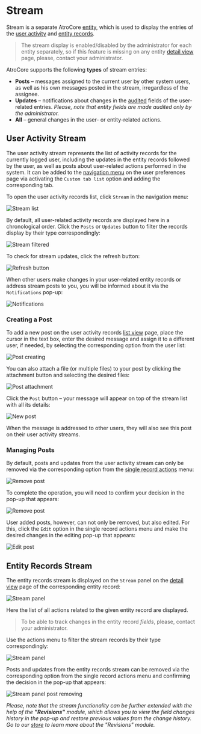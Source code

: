 # Stream

Stream is a separate AtroCore [entity](./what-is-atrocore.md#concept-of-entity), which is used to display the entries of the [user activity](#user-activity-stream) and [entity records](#entity-records-stream).

> The stream display is enabled/disabled by the administrator for each entity separately, so if this feature is missing on any entity [detail view](./views-and-panels-core.md#detail-view) page, please, contact your administrator.

AtroCore supports the following **types** of stream entries:
- **Posts** – messages assigned to the current user by other system users, as well as his own messages posted in the stream, irregardless of the assignee.
- **Updates** – notifications about changes in the [audited](./what-is-atrocore-core.md#concept-of-data-auditing) fields of the user-related entries. *Please, note that entity fields are made audited only by the administrator.*
- **All** – general changes in the user- or entity-related actions.

## User Activity Stream

The user activity stream represents the list of activity records for the currently logged user, including the updates in the entity records followed by the user, as well as posts about user-related actions performed in the system. It can be added to the [navigation menu](./user-interface-core.md#navigation-menu) on the user preferences page via activating the `Custom tab list` option and adding the corresponding tab.

To open the user activity records list, click `Stream` in the navigation menu:

![Stream list](./_assets/stream/stream-list.jpg)

By default, all user-related activity records are displayed here in a chronological order. Click the `Posts` or `Updates` button to filter the records display by their type correspondingly:

![Stream filtered](./_assets/stream/stream-filtered.jpg)

To check for stream updates, click the refresh button:

![Refresh button](./_assets/stream/refresh-button.jpg)

When other users make changes in your user-related entity records or address stream posts to you, you will be informed about it via the `Notifications` pop-up:

![Notifications](./_assets/stream/notifications.jpg)

### Creating a Post

To add a new post on the user activity records [list view](./views-and-panels-core.md#list-view) page, place the cursor in the text box, enter the desired message and assign it to a different user, if needed, by selecting the corresponding option from the user list:

![Post creating](./_assets/stream/post-creating.jpg)

You can also attach a file (or multiple files) to your post by clicking the attachment button and selecting the desired files:

![Post attachment](./_assets/stream/post-attachment.jpg)

Click the `Post` button – your message will appear on top of the stream list with all its details:

![New post](./_assets/stream/new-post.jpg)

When the message is addressed to other users, they will also see this post on their user activity streams.

### Managing Posts

By default, posts and updates from the user activity stream can only be removed via the corresponding option from the [single record actions](./views-and-panels-core.md#single-record-actions) menu:

![Remove post](./_assets/stream/remove-post.jpg)

To complete the operation, you will need to confirm your decision in the pop-up that appears:

![Remove post](./_assets/stream/remove-post-confirmation.jpg)

User added posts, however, can not only be removed, but also edited. For this, click the `Edit` option in the single record actions menu and make the desired changes in the editing pop-up that appears:

![Edit post](./_assets/stream/stream-post-editing.jpg)

## Entity Records Stream

The entity records stream is displayed on the `Stream` panel on the [detail view](./views-and-panels-core.md#detail-view) page of the corresponding entity record:

![Stream panel](./_assets/stream/stream-panel.jpg)

Here the list of all actions related to the given entity record are displayed. 

> To be able to track changes in the entity record *fields*, please, contact your administrator.

Use the actions menu to filter the stream records by their type correspondingly:

![Stream panel](./_assets/stream/stream-panel-filter.jpg)

Posts and updates from the entity records stream can be removed via the corresponding option from the single record actions menu and confirming the decision in the pop-up that appears:

![Stream panel post removing](./_assets/stream/stream-panel-remove-post.jpg)

*Please, note that the stream functionality can be further extended with the help of the **"Revisions"** module, which allows you to view the field changes history in the pop-up and restore previous values from the change history. Go to our [store](https://atropim.com/store/revisions) to learn more about the "Revisions" module.*



